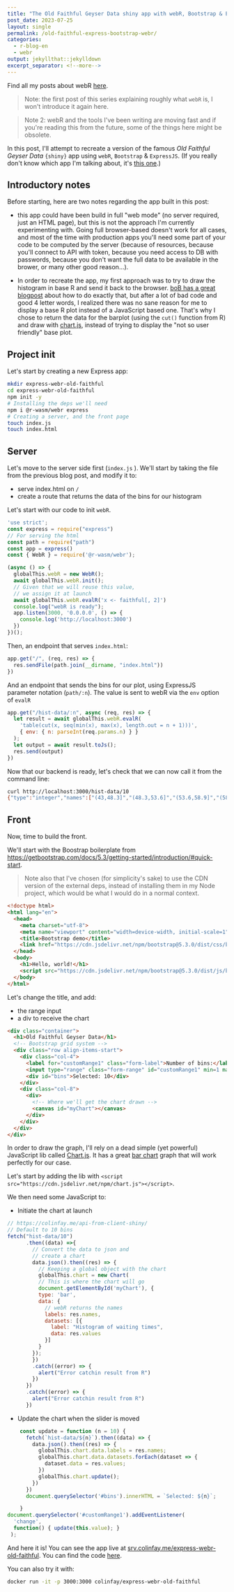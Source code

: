 ```yaml
---
title: "The Old Faithful Geyser Data shiny app with webR, Bootstrap & ExpressJS"
post_date: 2023-07-25
layout: single
permalink: /old-faithful-express-bootstrap-webr/
categories:
  - r-blog-en
  - webr
output: jekyllthat::jekylldown
excerpt_separator: <!--more-->
---
```


Find all my posts about webR [here](https://colinfay.me/categories/#webr).

> Note: the first post of this series explaining roughly what `webR` is, I won't introduce it again here.

> Note 2: webR and the tools I've been writing are moving fast and if you're reading this from the future, some of the things here might be obsolete.

In this post, I'll attempt to recreate a version of the famous *Old Faithful Geyser Data* `{shiny}` app using `webR`, `Bootstrap` & `ExpressJS`.
(If you really don't know which app I'm talking about, it's [this one](https://gallery.shinyapps.io/001-hello/).)

## Introductory notes

Before starting, here are two notes regarding the app built in this post:

- this app could have been build in full "web mode" (no server required, just an HTML page), but this is not the approach I'm currently experimenting with.
Going full browser-based doesn't work for all cases, and most of the time with production apps you'll need some part of your code to be computed by the server (because of resources, because you'll connect to API with token, because you need access to DB with passwords, because you don't want the full data to be available in the brower, or many other good reason...).

- In order to recreate the app, my first approach was to try to draw the histogram in base R and send it back to the browser.
[boB has a great blogpost](https://rud.is/b/2023/03/18/the-road-to-ggplot2-in-webr-part-1-the-road-is-paved-with-good-base-r-plots/) about how to do exactly that, but after a lot of bad code and good 4 letter words, I realized there was no sane reason for me to display a base R plot instead of a JavaScript based one.
That's why I chose to return the data for the barplot (using the `cut()` function from R) and draw with [chart.js](https://www.chartjs.org/), instead of trying to display the "not so user friendly" base plot.

## Project init

Let's start by creating a new Express app:

```bash
mkdir express-webr-old-faithful
cd express-webr-old-faithful
npm init -y
# Installing the deps we'll need
npm i @r-wasm/webr express
# Creating a server, and the front page
touch index.js
touch index.html
```

## Server

Let's move to the server side first (`index.js` ).
We'll start by taking the file from the previous blog post, and modify it to:

- serve index.html on `/`
- create a route that returns the data of the bins for our histogram

Let's start with our code to init `webR`.

```javascript
'use strict';
const express = require("express")
// For serving the html
const path = require("path")
const app = express()
const { WebR } = require('@r-wasm/webr');

(async () => {
  globalThis.webR = new WebR();
  await globalThis.webR.init();
  // Given that we will reuse this value,
  // we assign it at launch
  await globalThis.webR.evalR('x <- faithful[, 2]')
  console.log("webR is ready");
  app.listen(3000, '0.0.0.0', () => {
    console.log('http://localhost:3000')
  })
})();
```

Then, an endpoint that serves `index.html`:

```javascript
app.get("/", (req, res) => {
  res.sendFile(path.join(__dirname, "index.html"))
})
```

And an endpoint that sends the bins for our plot, using ExpressJS parameter notation (`path/:n`).
The value is sent to webR via the `env` option of `evalR`

```javascript
app.get("/hist-data/:n", async (req, res) => {
  let result = await globalThis.webR.evalR(
    'table(cut(x, seq(min(x), max(x), length.out = n + 1)))',
    { env: { n: parseInt(req.params.n) } }
  );
  let output = await result.toJs();
  res.send(output)
})
```

Now that our backend is ready, let's check that we can now call it from the command line:

```bash
curl http://localhost:3000/hist-data/10
{"type":"integer","names":["(43,48.3]","(48.3,53.6]","(53.6,58.9]","(58.9,64.2]","(64.2,69.5]","(69.5,74.8]","(74.8,80.1]","(80.1,85.4]","(85.4,90.7]","(90.7,96]"],"values":[15,28,26,24,9,23,62,55,23,6]}
```

## Front

Now, time to build the front.

We'll start with the Boostrap boilerplate from <https://getbootstrap.com/docs/5.3/getting-started/introduction/#quick-start>.

> Note also that I've chosen (for simplicity's sake) to use the CDN version of the external deps, instead of installing them in my Node project, which would be what I would do in a normal context.

```html
<!doctype html>
<html lang="en">
  <head>
    <meta charset="utf-8">
    <meta name="viewport" content="width=device-width, initial-scale=1">
    <title>Bootstrap demo</title>
    <link href="https://cdn.jsdelivr.net/npm/bootstrap@5.3.0/dist/css/bootstrap.min.css" rel="stylesheet" integrity="sha384-9ndCyUaIbzAi2FUVXJi0CjmCapSmO7SnpJef0486qhLnuZ2cdeRhO02iuK6FUUVM" crossorigin="anonymous">
  </head>
  <body>
    <h1>Hello, world!</h1>
    <script src="https://cdn.jsdelivr.net/npm/bootstrap@5.3.0/dist/js/bootstrap.bundle.min.js" integrity="sha384-geWF76RCwLtnZ8qwWowPQNguL3RmwHVBC9FhGdlKrxdiJJigb/j/68SIy3Te4Bkz" crossorigin="anonymous"></script>
  </body>
</html>
```

Let's change the title, and add:

- the range input
- a div to receive the chart

```html
<div class="container">
  <h1>Old Faithful Geyser Data</h1>
  <!-- Bootstrap grid system -->
  <div class="row align-items-start">
    <div class="col-4">
      <label for="customRange1" class="form-label">Number of bins:</label>
      <input type="range" class="form-range" id="customRange1" min=1 max=30 value=10>
      <div id="bins">Selected: 10</div>
    </div>
    <div class="col-8">
      <div>
        <!-- Where we'll get the chart drawn -->
        <canvas id="myChart"></canvas>
      </div>
    </div>
  </div>
</div>
```

In order to draw the graph, I'll rely on a dead simple (yet powerful) JavaScript lib called [Chart.js](https://www.chartjs.org/).
It has a great [bar chart](https://www.chartjs.org/docs/latest/charts/bar.html) graph that will work perfectly for our case.

Let's start by adding the lib with `<script src="https://cdn.jsdelivr.net/npm/chart.js"></script>`.

We then need some JavaScript to:

- Initiate the chart at launch

```javascript
// https://colinfay.me/api-from-client-shiny/
// Default to 10 bins
fetch("hist-data/10")
      .then((data) =>{
        // Convert the data to json and
        // create a chart
        data.json().then((res) => {
          // Keeping a global object with the chart
          globalThis.chart = new Chart(
          // This is where the chart will go
          document.getElementById('myChart'), {
          type: 'bar',
          data: {
            // webR returns the names
            labels: res.names,
            datasets: [{
              label: "Histogram of waiting times",
              data: res.values
            }]
          }
        });
        })
        .catch((error) => {
          alert("Error catchin result from R")
        })
      })
      .catch((error) => {
        alert("Error catchin result from R")
      })
```

- Update the chart when the slider is moved

```javascript
    const update = function (n = 10) {
      fetch(`hist-data/${n}`).then((data) => {
        data.json().then((res) => {
          globalThis.chart.data.labels = res.names;
          globalThis.chart.data.datasets.forEach(dataset => {
            dataset.data = res.values;
          })
          globalThis.chart.update();
        })
      })
      document.querySelector('#bins').innerHTML = `Selected: ${n}`;

    }
document.querySelector('#customRange1').addEventListener(
  'change',
  function() { update(this.value); }
 );
```

And here it is!
You can see the app live at [srv.colinfay.me/express-webr-old-faithful](https://srv.colinfay.me/express-webr-old-faithful/).
You can find the code [here](https://github.com/ColinFay/webr-examples/tree/main/express-webr-old-faithful).

You can also try it with:

```bash
docker run -it -p 3000:3000 colinfay/express-webr-old-faithful
```